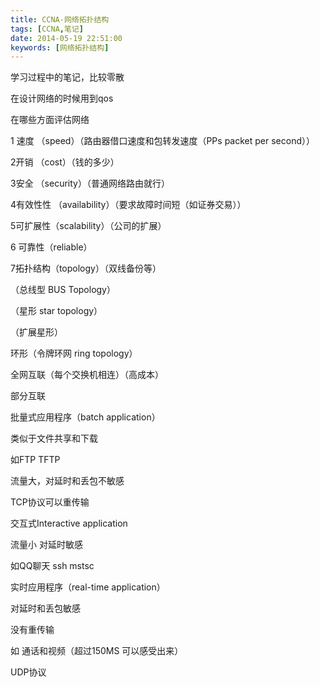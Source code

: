```yaml
---
title: CCNA-网络拓扑结构
tags: [CCNA,笔记]
date: 2014-05-19 22:51:00
keywords: [网络拓扑结构]
---
```


学习过程中的笔记，比较零散

<!--more-->

在设计网络的时候用到qos

在哪些方面评估网络

1 速度 （speed）（路由器借口速度和包转发速度（PPs packet per second））

2开销 （cost）（钱的多少）

3安全 （security）（普通网络路由就行）

4有效性性 （availability）（要求故障时间短（如证券交易））

5可扩展性（scalability）（公司的扩展）

6  可靠性（reliable）

7拓扑结构（topology）（双线备份等）

（总线型  BUS Topology）

（星形 star topology）

（扩展星形）

环形（令牌环网  ring topology）

全网互联（每个交换机相连）（高成本）

部分互联



批量式应用程序（batch application）

类似于文件共享和下载

如FTP  TFTP 

流量大，对延时和丢包不敏感

TCP协议可以重传输





交互式Interactive application

流量小 对延时敏感

如QQ聊天 ssh  mstsc



实时应用程序（real-time application）

对延时和丢包敏感

没有重传输

如 通话和视频（超过150MS  可以感受出来）

UDP协议